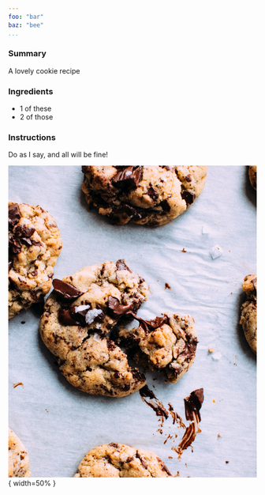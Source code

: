 ```yaml
---
foo: "bar"
baz: "bee"
...
```


### Summary

A lovely cookie recipe

### Ingredients

- 1 of these
- 2 of those

### Instructions

Do as I say, and all will be fine!

![img](img/cookie.jpg){ width=50% }
